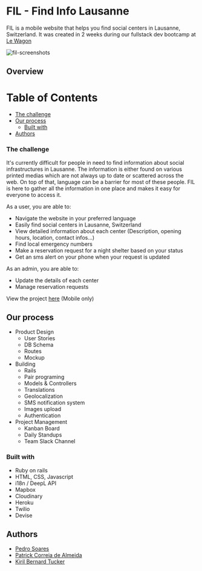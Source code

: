 # FIL - Find Info Lausanne

FIL is a mobile website that helps you find social centers in Lausanne, Switzerland. It was created in 2 weeks during our fullstack dev bootcamp at [Le Wagon](https://www.lewagon.com/)

![fil-screenshots](https://user-images.githubusercontent.com/98451613/163153188-46bee49d-36e3-4bc3-945d-070a29450f16.png)

## Overview

# Table of Contents
- [The challenge](#challenge)
- [Our process](#process)
  - [Built with](#builtwith)
- [Authors](#authors)

### The challenge <a name="challenge"></a>

It's currently difficult for people in need to find information about social infrastructures in Lausanne. The information is either found on various printed medias which are not always up to date or scattered across the web. On top of that, language can be a barrier for most of these people. FIL is here to gather all the information in one place and makes it easy for everyone to access it.

As a user, you are able to:

- Navigate the website in your preferred language
- Easily find social centers in Lausanne, Switzerland
- View detailed information about each center (Description, opening hours, location, contact infos...)
- Find local emergency numbers
- Make a reservation request for a night shelter based on your status
- Get an sms alert on your phone when your request is updated

As an admin, you are able to:

- Update the details of each center
- Manage reservation requests

View the project [here](https://filausanne.herokuapp.com/) (Mobile only)

## Our process <a name="process"></a>

- Product Design
  - User Stories
  - DB Schema
  - Routes
  - Mockup
- Building
  - Rails
  - Pair programing
  - Models & Controllers
  - Translations
  - Geolocalization
  - SMS notification system
  - Images upload
  - Authentication
- Project Management
  - Kanban Board
  - Daily Standups
  - Team Slack Channel

### Built with <a name="builtwith"></a>

- Ruby on rails
- HTML, CSS, Javascript
- i18n / DeepL API
- Mapbox
- Cloudinary
- Heroku
- Twilio
- Devise

## Authors

- [Pedro Soares](https://github.com/pedroslvieira)
- [Patrick Correia de Almeida](https://github.com/PatrickCAlmeida)
- [Kiril Bernard Tucker](https://github.com/Kirilbt)


